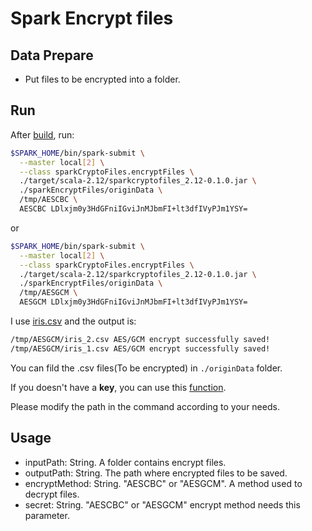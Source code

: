 # Spark Encrypt files
## Data Prepare
* Put files to be encrypted into a folder.

## Run
After [build](https://github.com/piaolaidelangman/spark-read-ecrypted-files#prepare), run:
```bash
$SPARK_HOME/bin/spark-submit \
  --master local[2] \
  --class sparkCryptoFiles.encryptFiles \
  ./target/scala-2.12/sparkcryptofiles_2.12-0.1.0.jar \
  ./sparkEncryptFiles/originData \
  /tmp/AESCBC \
  AESCBC LDlxjm0y3HdGFniIGviJnMJbmFI+lt3dfIVyPJm1YSY=
```
or
```bash
$SPARK_HOME/bin/spark-submit \
  --master local[2] \
  --class sparkCryptoFiles.encryptFiles \
  ./target/scala-2.12/sparkcryptofiles_2.12-0.1.0.jar \
  ./sparkEncryptFiles/originData \
  /tmp/AESGCM \
  AESGCM LDlxjm0y3HdGFniIGviJnMJbmFI+lt3dfIVyPJm1YSY=
```
I use [iris.csv](https://github.com/piaolaidelangman/spark-read-ecrypted-files/tree/main/sparkEncryptFiles/originData) and the output is:

```bash
/tmp/AESGCM/iris_2.csv AES/GCM encrypt successfully saved!
/tmp/AESGCM/iris_1.csv AES/GCM encrypt successfully saved!
```
You can fild the .csv files(To be encrypted) in `./originData` folder.

If you doesn't have a **key**, you can use this [function]().

Please modify the path in the command according to your needs.

## Usage
* inputPath: String. A folder contains encrypt files.
* outputPath: String. The path where encrypted files to be saved.
* encryptMethod: String. "AESCBC" or "AESGCM". A method used to decrypt files.
* secret: String. "AESCBC" or "AESGCM" encrypt method needs this parameter.